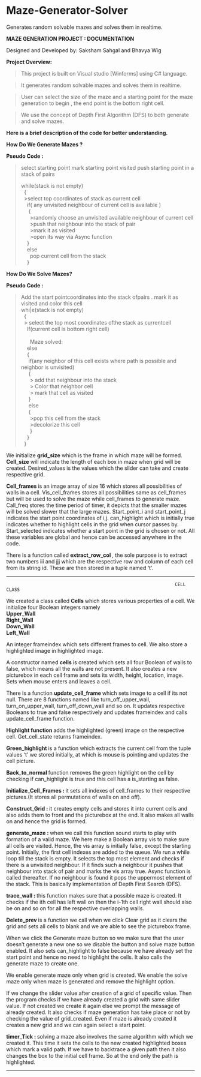 # Maze-Generator-Solver
Generates random solvable mazes and solves them in realtime.


<strong>MAZE GENERATION PROJECT : DOCUMENTATION</strong>

Designed and Developed by: Saksham Sahgal and Bhavya Wig

<strong>Project Overview:</strong>

> This project is built on Visual studio [Winforms] using C# language.

>It generates random solvable mazes and solves them in realtime.

>User can select the size of the maze and a starting point for the maze generation to begin , the end point is the bottom right cell.

>We use the concept of Depth First Algorithm (DFS) to both generate and solve mazes.


<strong>Here is a brief description of the code for better understanding.</strong>

<strong>How Do We Generate Mazes ?</strong>

<strong>Pseudo Code :</strong>

>select starting point
>mark starting point visited
>push starting point in a stack of pairs
>
>while(stack is not empty)
<br/> &nbsp;&nbsp;{
<br/>	&nbsp;&nbsp;>select top coordinates of stack as current cell
<br/>	&nbsp;&nbsp;&nbsp;&nbsp;if( any unvisited neighbour of current cell is available )
<br/>&nbsp;&nbsp;&nbsp;&nbsp;	{
<br/>	&nbsp;&nbsp;&nbsp;&nbsp;&nbsp;	>randomly choose an unvisited available neighbour of current cell
<br/>	&nbsp;&nbsp;&nbsp;&nbsp;&nbsp;	>push that neighbour into the stack of pair
<br/>	&nbsp;&nbsp;&nbsp;&nbsp;&nbsp;	>mark it as visited
<br/>	&nbsp;&nbsp;&nbsp;&nbsp;&nbsp;	>open its way via Async function
<br/>	&nbsp;&nbsp;&nbsp;&nbsp;}
<br/>	&nbsp;&nbsp;&nbsp;&nbsp;else
<br/>	&nbsp;&nbsp;&nbsp;&nbsp;&nbsp;	pop current cell from the stack
<br/>&nbsp;&nbsp;&nbsp;&nbsp;}

<strong>How Do We Solve Mazes?</strong>

<strong>Pseudo Code :</strong>

> Add the start pointcoordinates into the stack ofpairs . mark it as visited and color this cell
<br/>whi|e(stack is not empty)
<br/>&nbsp;&nbsp;{
<br/>	&nbsp;&nbsp;> select the top most coordinates ofthe stack as currentcell
<br/>	&nbsp;&nbsp;&nbsp;&nbsp;lf(current cell is bottom right cell)	
<br/>	&nbsp;&nbsp;&nbsp;&nbsp;&nbsp;	Maze solved:
<br/>	&nbsp;&nbsp;&nbsp;&nbsp;else
<br/>	&nbsp;&nbsp;&nbsp;&nbsp;{
<br/>	&nbsp;&nbsp;&nbsp;&nbsp;	if(any neighbor of this cell exists where path is possible and neighbor is unvisited)
<br/>	&nbsp;&nbsp;&nbsp;&nbsp;	{
<br/>	&nbsp;&nbsp;&nbsp;&nbsp;&nbsp;	> add that neighbour into the stack
<br/>	&nbsp;&nbsp;&nbsp;&nbsp;&nbsp;	> Color that neighbor cell
<br/>	&nbsp;&nbsp;&nbsp;&nbsp;&nbsp;	> mark that cell as visited
<br/>	&nbsp;&nbsp;&nbsp;&nbsp;	}
<br/>	&nbsp;&nbsp;&nbsp;&nbsp;	else
<br/>	&nbsp;&nbsp;&nbsp;&nbsp;	{
<br/>	&nbsp;&nbsp;&nbsp;&nbsp;&nbsp;	>pop this cell from the stack
<br/>	&nbsp;&nbsp;&nbsp;&nbsp;&nbsp;	>decolorize this cell
<br/>	&nbsp;&nbsp;&nbsp;&nbsp;&nbsp;	}
<br/>	&nbsp;&nbsp;&nbsp;&nbsp;}
<br/>&nbsp;&nbsp;}

We initialize <strong>grid_size</strong> which is the frame in which maze will be formed. <strong>Cell_size</strong> will indicate the length of each box in maze when grid will be created. Desired_values is the values which the slider can take and create respective grid.

 <strong>Cell_frames </strong> is an image array of size 16 which stores all possibilities of walls in a cell. Vis_cell_frames stores all possibilities same as cell_frames but will be used to solve the maze while cell_frames to generate maze. Call_freq stores the time period of timer, it depicts that the smaller mazes will be solved slower that the large mazes. Start_point_i and start_point_j indicates the start point coordinates of i,j. can_highlight which is initially true indicates whether to highlight cells in the grid when cursor passes by. Start_selected indicates whether a start point in the grid is chosen or not. All these variables are global and hence can be accessed anywhere in the code.

There is a function called  <strong>extract_row_col </strong>, the sole purpose is to extract two numbers iii and jjj which are the respective row and column of each cell from its string id. These are then stored in a tuple named ‘t’.

------------------------------------------------------------------------------------------------------------------------------------------------------------------------------
           
	                                                               CELL CLASS
								       
We created a class called <strong> Cells  </strong> which stores various properties of a cell. We initialize four Boolean integers namely 
 <br/><strong>Upper_Wall  </strong>
 <br/><strong>Right_Wall  </strong>
 <br/><strong>Down_Wall </strong>
 <br/><strong>Left_Wall </strong>

An integer frameindex which sets different frames to cell. We also store a highlighted image in highlighted image.

A constructor named <strong>cells </strong> is created which sets all four Boolean of walls to false, which means all the walls are not present. It also creates a new picturebox in each cell frame and sets its width, height, location, image. Sets when mouse enters and leaves a cell. 

There is a function  <strong>update_cell_frame </strong> which sets image to a cell if its not null. There are 8 functions named like turn_off_upper_wall, turn_on_upper_wall, turn_off_down_wall and so on. It updates respective Booleans to true and false respectively and updates frameindex and calls update_cell_frame function. 

 <strong>Highlight function </strong> adds the highlighted (green) image on the respective cell. Get_cell_state returns frameindex. 

 <strong> Green_highlight </strong> is a function which extracts the current cell from the tuple values ‘t’ we stored initially, at which is mouse is pointing and updates the cell picture. 

 <strong>Back_to_normal </strong> function removes the green highlight on the cell by checking if can_highlight is true and this cell has a is_starting as false.

 <strong>Initialize_Cell_Frames : </strong> it sets all indexes of cell_frames to their respective pictures.(It stores all permutations of walls on and off). 

 <strong> Construct_Grid : </strong> it creates empty cells and stores it into current cells and also adds them to front and the picturebox at the end. It also makes all walls on and hence the grid is formed.

 <strong> generate_maze :  </strong>when we call this function sound starts to play with formation of a valid maze. We here make a Boolean array vis to make sure all cells are visited. Hence, the vis array is initially false, except the starting point. Initially, the first cell indexes are added to the queue. We run a while loop till the stack is empty. It selects the top most element and checks if there is a unvisited neighbour. If it finds such a neighbour it pushes that neighbour into stack of pair and marks the vis array true. Async function is called thereafter. If no neighbour is found it pops the uppermost element of the stack. This is basically implementation of Depth First Search (DFS). 

 <strong> trace_wall : </strong> this function makes sure that a possible maze is created. It checks if the ith cell has left wall on then the i-1th cell right wall should also be on and so on for all the respective overlapping walls.

 <strong> Delete_prev  </strong> is a function we call when we click Clear grid as it clears the grid and sets all cells to blank and we are able to see the picturebox frame. 

When we click the Generate maze button so we make sure that the user doesn’t generate a new one so we disable the button and solve maze button enabled. It also sets can_highlight to false because we have already set the start point and hence no need to highlight the cells. It also calls the generate maze to create one.

We enable generate maze only when grid is created. We enable the solve maze only when maze is generated and remove the highlight option. 

If we change the slider value after creation of a grid of specific value. Then the program checks if we have already created a grid with same slider value. If not created we create it again else we prompt the message of already created. It also checks if maze generation has take place or not by checking the value of grid_created. Even if maze is already created it creates a new grid and we can again select a start point.

 <strong> timer_Tick :  </strong>  solving a maze also involves the same algorithm with which we created it. This time it sets the cells to the new created highlighted boxes which mark a valid path. If we have to backtrace a given path then it also changes the box to the initial cell frame. So at the end only the path is highlighted. 

------------------------------------------------------------------------------------------------------------------------------------------------------------------------------

